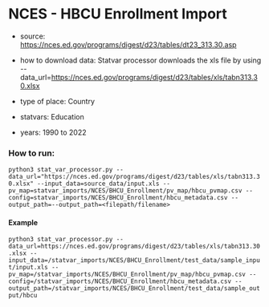# NCES - HBCU Enrollment Import

- source: https://nces.ed.gov/programs/digest/d23/tables/dt23_313.30.asp 

- how to download data: Statvar processor downloads the xls file by using --data_url=https://nces.ed.gov/programs/digest/d23/tables/xls/tabn313.30.xlsx

- type of place: Country

- statvars: Education

- years: 1990 to 2022


### How to run:

`python3 stat_var_processor.py --data_url="https://nces.ed.gov/programs/digest/d23/tables/xls/tabn313.30.xlsx" --input_data=source_data/input.xls --pv_map=statvar_imports/NCES/BHCU_Enrollment/pv_map/hbcu_pvmap.csv --config=statvar_imports/NCES/BHCU_Enrollment/hbcu_metadata.csv --output_path=--output_path=<filepath/filename>`

#### Example
`python3 stat_var_processor.py --data_url=https://nces.ed.gov/programs/digest/d23/tables/xls/tabn313.30.xlsx --input_data=/statvar_imports/NCES/BHCU_Enrollment/test_data/sample_input/input.xls --pv_map=/statvar_imports/NCES/BHCU_Enrollment/pv_map/hbcu_pvmap.csv --config=/statvar_imports/NCES/BHCU_Enrollment/hbcu_metadata.csv --output_path=/statvar_imports/NCES/BHCU_Enrollment/test_data/sample_output/hbcu`
